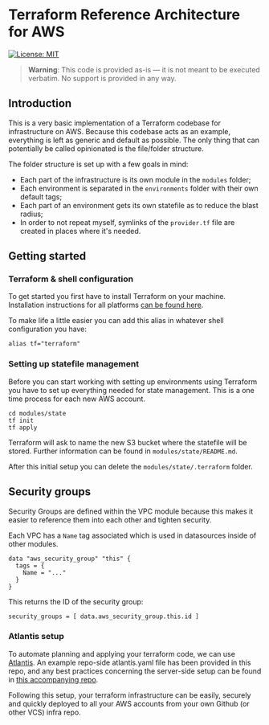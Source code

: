 # Terraform Reference Architecture for AWS

[![License: MIT](https://img.shields.io/badge/License-MIT-yellow.svg)](https://opensource.org/licenses/MIT)

> **Warning**:
> This code is provided as-is — it is not meant to be executed verbatim. No support is provided in any way.

## Introduction

This is a very basic implementation of a Terraform codebase for infrastructure on AWS. Because this codebase acts as an example, everything is left as generic and default as possible. The only thing that can potentially be called opinionated is the file/folder structure.

The folder structure is set up with a few goals in mind:

- Each part of the infrastructure is its own module in the `modules` folder;
- Each environment is separated in the `environments` folder with their own default tags;
- Each part of an environment gets its own statefile as to reduce the blast radius;
- In order to not repeat myself, symlinks of the `provider.tf` file are created in places where it's needed.

## Getting started

### Terraform & shell configuration

To get started you first have to install Terraform on your machine. Installation instructions for all platforms [can be found here](https://developer.hashicorp.com/terraform/tutorials/aws-get-started/install-cli).

To make life a little easier you can add this alias in whatever shell configuration you have:

```
alias tf="terraform"
```

### Setting up statefile management

Before you can start working with setting up environments using Terraform you have to set up everything needed for state management. This is a one time process for each new AWS account.

```
cd modules/state
tf init
tf apply
```

Terraform will ask to name the new S3 bucket where the statefile will be stored. Further information can be found in `modules/state/README.md`.

After this initial setup you can delete the `modules/state/.terraform` folder.

## Security groups

Security Groups are defined within the VPC module because this makes it easier to reference them into each other and tighten security.

Each VPC has a `Name` tag associated which is used in datasources inside of other modules.

```
data "aws_security_group" "this" {
  tags = {
    Name = "..."
  }
}
```

This returns the ID of the security group:

```
security_groups = [ data.aws_security_group.this.id ]
```

### Atlantis setup

To automate planning and applying your terraform code, we can use [Atlantis](https://www.runatlantis.io/). An example repo-side atlantis.yaml file has been provided in this repo, and any best practices concerning the server-side setup can be found in [this accompanying repo](https://github.com/MichielVanDerWinden/atlantis-tf-reference).

Following this setup, your terraform infrastructure can be easily, securely and quickly deployed to all your AWS accounts from your own Github (or other VCS) infra repo.
